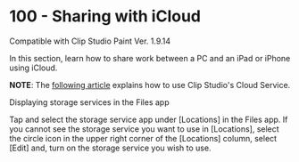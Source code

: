 # 100 - Sharing with iCloud

Compatible with Clip Studio Paint Ver. 1.9.14

In this section, learn how to share work between a PC and an iPad or iPhone using iCloud.

**NOTE**: The [following article](https://tips.clip-studio.com/en-us/articles/558) explains how to use Clip Studio's Cloud Service.



Displaying storage services in the Files app

Tap and select the storage service app under [Locations] in the Files app. If you cannot see the storage service you want to use in [Locations], select the circle icon in the upper right corner of the [Locations] column, select [Edit] and, turn on the storage service you wish to use.
